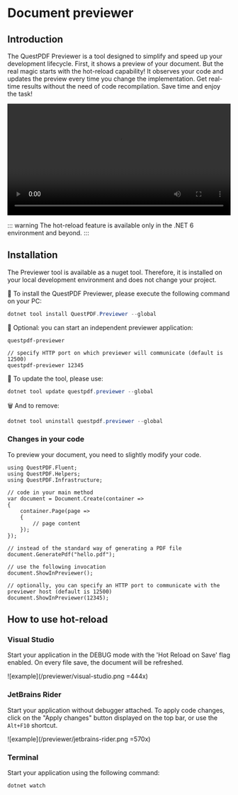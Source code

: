 # Document previewer

## Introduction

The QuestPDF Previewer is a tool designed to simplify and speed up your development lifecycle. First, it shows a preview of your document. But the real magic starts with the hot-reload capability! It observes your code and updates the preview every time you change the implementation. Get real-time results without the need of code recompilation. Save time and enjoy the task!

<video width="100%" controls autoplay loop>
  <source src="/previewer/video.mp4" type="video/mp4">
</video>

::: warning
The hot-reload feature is available only in the .NET 6 environment and beyond.
:::

## Installation

The Previewer tool is available as a nuget tool. Therefore, it is installed on your local development environment and does not change your project.

📁 To install the QuestPDF Previewer, please execute the following command on your PC:

```csharp
dotnet tool install QuestPDF.Previewer --global
```

🚀 Optional: you can start an independent previewer application:

```
questpdf-previewer

// specify HTTP port on which previewer will communicate (default is 12500)
questpdf-previewer 12345
```

🔁 To update the tool, please use:

```csharp
dotnet tool update questpdf.previewer --global
```

🗑️ And to remove:

```csharp
dotnet tool uninstall questpdf.previewer --global
```

### Changes in your code

To preview your document, you need to slightly modify your code.

```csharp{17-18}
using QuestPDF.Fluent;
using QuestPDF.Helpers;
using QuestPDF.Infrastructure;

// code in your main method
var document = Document.Create(container =>
{
    container.Page(page =>
    {
        // page content
    });
});

// instead of the standard way of generating a PDF file
document.GeneratePdf("hello.pdf");

// use the following invocation
document.ShowInPreviewer();

// optionally, you can specify an HTTP port to communicate with the previewer host (default is 12500)
document.ShowInPreviewer(12345);
```

## How to use hot-reload

### Visual Studio

Start your application in the DEBUG mode with the 'Hot Reload on Save' flag enabled. On every file save, the document will be refreshed.

![example](/previewer/visual-studio.png =444x)

### JetBrains Rider

Start your application without debugger attached. To apply code changes, click on the "Apply changes" button displayed on the top bar, or use the `Alt+F10` shortcut.

![example](/previewer/jetbrains-rider.png =570x)

### Terminal

Start your application using the following command:

```
dotnet watch
```
